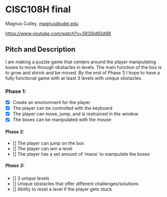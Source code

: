 # CISC108H final
Magnus Culley, magnus@udel.edu

https://www.youtube.com/watch?v=S83SId92d98

## Pitch and Description
I am making a puzzle game that centers around the player
manipulating boxes to move through obstacles in levels. The main
function of the box is to grow and shrink and be moved. 
By the end of Phase 3 I hope to have a fully functional game
with at least 3 levels with unique obstacles.

### Phase 1:
- [x] Create an environment for the player
- [x] The player can be controlled with the keyboard
- [x] The player can move, jump, and is restrained in the window
- [x] The boxes can be manipulated with the mouse
#### Phase 2:
- [] The player can jump on the box
- [] The player can win a level
- [] The player has a set amount of 'mana' to manipulate the boxes
##### Phase 3:
- [] 3 unique levels
- [] Unique obstacles that offer different challenges/solutions
- [] Ability to reset a level if the player gets stuck
